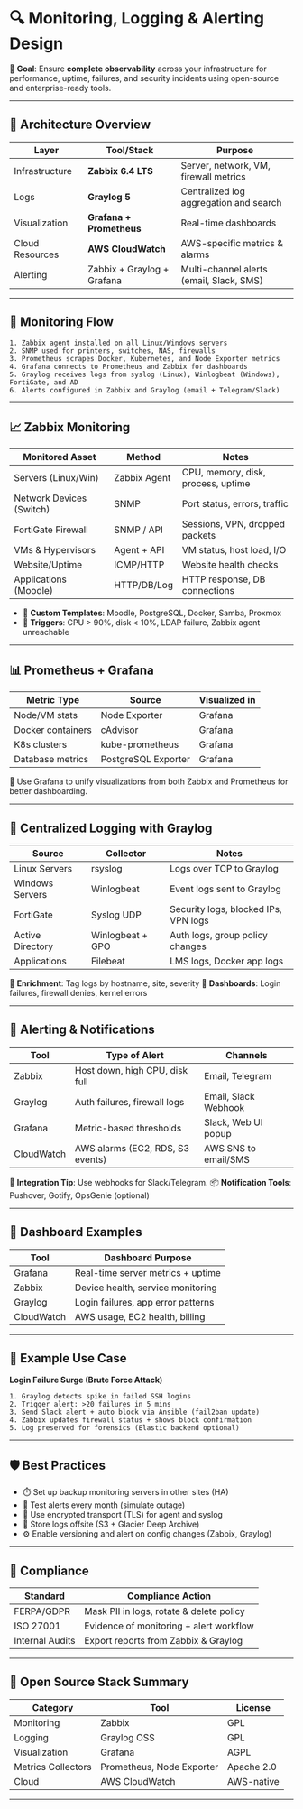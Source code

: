 # 🔍 **Monitoring, Logging & Alerting Design**

🎯 **Goal**: Ensure **complete observability** across your infrastructure for performance, uptime, failures, and security incidents using open-source and enterprise-ready tools.

---

## 🧱 Architecture Overview

| Layer           | Tool/Stack                 | Purpose                                  |
| --------------- | -------------------------- | ---------------------------------------- |
| Infrastructure  | **Zabbix 6.4 LTS**         | Server, network, VM, firewall metrics    |
| Logs            | **Graylog 5**              | Centralized log aggregation and search   |
| Visualization   | **Grafana + Prometheus**   | Real-time dashboards                     |
| Cloud Resources | **AWS CloudWatch**         | AWS-specific metrics & alarms            |
| Alerting        | Zabbix + Graylog + Grafana | Multi-channel alerts (email, Slack, SMS) |

---

## 🔁 Monitoring Flow

```text
1. Zabbix agent installed on all Linux/Windows servers
2. SNMP used for printers, switches, NAS, firewalls
3. Prometheus scrapes Docker, Kubernetes, and Node Exporter metrics
4. Grafana connects to Prometheus and Zabbix for dashboards
5. Graylog receives logs from syslog (Linux), Winlogbeat (Windows), FortiGate, and AD
6. Alerts configured in Zabbix and Graylog (email + Telegram/Slack)
```

---

## 📈 Zabbix Monitoring

| Monitored Asset          | Method       | Notes                              |
| ------------------------ | ------------ | ---------------------------------- |
| Servers (Linux/Win)      | Zabbix Agent | CPU, memory, disk, process, uptime |
| Network Devices (Switch) | SNMP         | Port status, errors, traffic       |
| FortiGate Firewall       | SNMP / API   | Sessions, VPN, dropped packets     |
| VMs & Hypervisors        | Agent + API  | VM status, host load, I/O          |
| Website/Uptime           | ICMP/HTTP    | Website health checks              |
| Applications (Moodle)    | HTTP/DB/Log  | HTTP response, DB connections      |

* 🧰 **Custom Templates**: Moodle, PostgreSQL, Docker, Samba, Proxmox
* 🧠 **Triggers**: CPU > 90%, disk < 10%, LDAP failure, Zabbix agent unreachable

---

## 📊 Prometheus + Grafana

| Metric Type       | Source              | Visualized in |
| ----------------- | ------------------- | ------------- |
| Node/VM stats     | Node Exporter       | Grafana       |
| Docker containers | cAdvisor            | Grafana       |
| K8s clusters      | kube-prometheus     | Grafana       |
| Database metrics  | PostgreSQL Exporter | Grafana       |

📌 Use Grafana to unify visualizations from both Zabbix and Prometheus for better dashboarding.

---

## 📄 Centralized Logging with Graylog

| Source           | Collector        | Notes                                |
| ---------------- | ---------------- | ------------------------------------ |
| Linux Servers    | rsyslog          | Logs over TCP to Graylog             |
| Windows Servers  | Winlogbeat       | Event logs sent to Graylog           |
| FortiGate        | Syslog UDP       | Security logs, blocked IPs, VPN logs |
| Active Directory | Winlogbeat + GPO | Auth logs, group policy changes      |
| Applications     | Filebeat         | LMS logs, Docker app logs            |

🔐 **Enrichment**: Tag logs by hostname, site, severity
🔎 **Dashboards**: Login failures, firewall denies, kernel errors

---

## 🚨 Alerting & Notifications

| Tool       | Type of Alert                    | Channels             |
| ---------- | -------------------------------- | -------------------- |
| Zabbix     | Host down, high CPU, disk full   | Email, Telegram      |
| Graylog    | Auth failures, firewall logs     | Email, Slack Webhook |
| Grafana    | Metric-based thresholds          | Slack, Web UI popup  |
| CloudWatch | AWS alarms (EC2, RDS, S3 events) | AWS SNS to email/SMS |

📌 **Integration Tip**: Use webhooks for Slack/Telegram.
📦 **Notification Tools**: Pushover, Gotify, OpsGenie (optional)

---

## 🎯 Dashboard Examples

| Tool       | Dashboard Purpose                  |
| ---------- | ---------------------------------- |
| Grafana    | Real-time server metrics + uptime  |
| Zabbix     | Device health, service monitoring  |
| Graylog    | Login failures, app error patterns |
| CloudWatch | AWS usage, EC2 health, billing     |

---

## 🧪 Example Use Case

**Login Failure Surge (Brute Force Attack)**

```text
1. Graylog detects spike in failed SSH logins
2. Trigger alert: >20 failures in 5 mins
3. Send Slack alert + auto block via Ansible (fail2ban update)
4. Zabbix updates firewall status + shows block confirmation
5. Log preserved for forensics (Elastic backend optional)
```

---

## 🛡️ Best Practices

* ⏱️ Set up backup monitoring servers in other sites (HA)
* 🧪 Test alerts every month (simulate outage)
* 🔐 Use encrypted transport (TLS) for agent and syslog
* 💽 Store logs offsite (S3 + Glacier Deep Archive)
* ⚙️ Enable versioning and alert on config changes (Zabbix, Graylog)

---

## 🔐 Compliance

| Standard        | Compliance Action                        |
| --------------- | ---------------------------------------- |
| FERPA/GDPR      | Mask PII in logs, rotate & delete policy |
| ISO 27001       | Evidence of monitoring + alert workflow  |
| Internal Audits | Export reports from Zabbix & Graylog     |

---

## 🧰 Open Source Stack Summary

| Category           | Tool                      | License    |
| ------------------ | ------------------------- | ---------- |
| Monitoring         | Zabbix                    | GPL        |
| Logging            | Graylog OSS               | GPL        |
| Visualization      | Grafana                   | AGPL       |
| Metrics Collectors | Prometheus, Node Exporter | Apache 2.0 |
| Cloud              | AWS CloudWatch            | AWS-native |

---
